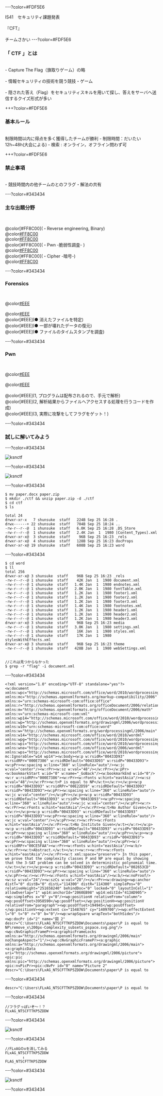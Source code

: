 ---?color=#FDF5E6

IS41　セキュリティ課題発表<br><br>
『CFT』<br><br>
チームさかい
---?color=#FDF5E6
### 「 CTF 」とは 
<br>
- Capture The Flag（旗取りゲーム）の略<br><br>
- 情報セキュリティの技術を競う競技・ゲーム<br><br>
- 隠された答え（Flag）をセキュリティスキルを用いて探し、答えをサーバへ送信するクイズ形式が多い

+++?color=#FDF5E6

### 基本ルール
<br>
制限時間以内に得点を多く獲得したチームが勝利
- 制限時間：だいたい12h~48h(大会による)
- 検索 : オンライン，オフライン問わず可

+++?color=#FDF5E6

### 禁止事項
<br>
- 競技時間内の他チームのとのフラグ・解法の共有

---?color=#343434 
### 主な出題分野
<br>

@color[#FF8C00](・Reverse engineering, Binary) <br> 
@color[#FF8C00](・Network)<br>
@color[#FF8C00](・Forensics) <br>
@color[#FF8C00](・Pwn -脆弱性調査- ) <br>
@color[#FF8C00](・Web) <br>
@color[#FF8C00](・Cipher -暗号-) <br>
@color[#FF8C00](・programming)

---?color=#343434 
### Forensics
<br>

@color[#EEE](物理メモリのイメージファイルを解析し，必要な情報を得ること)<br> <br>
@color[#EEE](例えば犯罪捜査で)<br>
@color[#EEE](● 消えたファイルを特定) <br> 
@color[#EEE](● 一部が壊れたデータの復元) <br> 
@color[#EEE](● ファイルのタイムスタンプを調査) <br> 

---?color=#343434 
### Pwn
<br>

@color[#EEE](プログラムの脆弱性を突いてフラグを獲得する問題) <br> <br> 
@color[#EEE](どうやって解くの？) <br><br> 
@color[#EEE](1, プログラムは配布されるので、手元で解析) <br> 
@color[#EEE](2, 解析結果からファイルへアクセスする処理を行うコードを作成) <br> 
@color[#EEE](3, 実際に攻撃をしてフラグをゲット！) <br> 

---?color=#343434 
### 試しに解いてみよう

---?color=#343434

![](./assets/image01.png "ksnctf")


---?color=#343434

![](./assets/image02.png "ksnctf")

---?color=#343434

```
$ mv paper.docx paper.zip
$ mkdir ./ctf && unzip paper.zip -d ./ctf
$ cd ctf
$ ls

total 24
drwxr-xr-x   7 shunsuke  staff   224B Sep 25 16:28 .
drwx------+ 22 shunsuke  staff   704B Sep 25 18:24 ..
-rw-r--r--@  1 shunsuke  staff   6.0K Sep 25 16:28 .DS_Store
-rw-r--r--@  1 shunsuke  staff   2.4K Jan  1  1980 [Content_Types].xml
drwxr-xr-x@  3 shunsuke  staff    96B Sep 25 16:23 _rels
drwxr-xr-x@  4 shunsuke  staff   128B Sep 25 16:23 docProps
drwxr-xr-x@ 19 shunsuke  staff   608B Sep 25 16:23 word
```

---?color=#343434

```
$ cd word
$ ll
total 256
drwxr-xr-x@ 3 shunsuke  staff    96B Sep 25 16:23 _rels
-rw-r--r--@ 1 shunsuke  staff    42K Jan  1  1980 document.xml
-rw-r--r--@ 1 shunsuke  staff   1.4K Jan  1  1980 endnotes.xml
-rw-r--r--@ 1 shunsuke  staff   2.0K Jan  1  1980 fontTable.xml
-rw-r--r--@ 1 shunsuke  staff   1.2K Jan  1  1980 footer1.xml
-rw-r--r--@ 1 shunsuke  staff   1.2K Jan  1  1980 footer2.xml
-rw-r--r--@ 1 shunsuke  staff   1.2K Jan  1  1980 footer3.xml
-rw-r--r--@ 1 shunsuke  staff   1.4K Jan  1  1980 footnotes.xml
-rw-r--r--@ 1 shunsuke  staff   1.2K Jan  1  1980 header1.xml
-rw-r--r--@ 1 shunsuke  staff   1.2K Jan  1  1980 header2.xml
-rw-r--r--@ 1 shunsuke  staff   1.2K Jan  1  1980 header3.xml
drwxr-xr-x@ 3 shunsuke  staff    96B Sep 25 16:23 media
-rw-r--r--@ 1 shunsuke  staff   3.0K Jan  1  1980 settings.xml
-rw-r--r--@ 1 shunsuke  staff    16K Jan  1  1980 styles.xml
-rw-r--r--@ 1 shunsuke  staff    17K Jan  1  1980 stylesWithEffects.xml
drwxr-xr-x@ 3 shunsuke  staff    96B Sep 25 16:23 theme
-rw-r--r--@ 1 shunsuke  staff   428B Jan  1  1980 webSettings.xml


//これは見つからなかった
$ grep -r "flag" -i document.xml

```

---?color=#343434
```
<?xml version="1.0" encoding="UTF-8" standalone="yes"?>
<w:document xmlns:wpc="http://schemas.microsoft.com/office/word/2010/wordprocessingCanvas" xmlns:mc="http://schemas.openxmlformats.org/markup-compatibility/2006" xmlns:o="urn:schemas-microsoft-com:office:office" xmlns:r="http://schemas.openxmlformats.org/officeDocument/2006/relationships" xmlns:m="http://schemas.openxmlformats.org/officeDocument/2006/math" xmlns:v="urn:schemas-microsoft-com:vml" xmlns:wp14="http://schemas.microsoft.com/office/word/2010/wordprocessingDrawing" xmlns:wp="http://schemas.openxmlformats.org/drawingml/2006/wordprocessingDrawing" xmlns:w10="urn:schemas-microsoft-com:office:word" xmlns:w="http://schemas.openxmlformats.org/wordprocessingml/2006/main" xmlns:w14="http://schemas.microsoft.com/office/word/2010/wordml" xmlns:wpg="http://schemas.microsoft.com/office/word/2010/wordprocessingGroup" xmlns:wpi="http://schemas.microsoft.com/office/word/2010/wordprocessingInk" xmlns:wne="http://schemas.microsoft.com/office/word/2006/wordml" xmlns:wps="http://schemas.microsoft.com/office/word/2010/wordprocessingShape" mc:Ignorable="w14 wp14"><w:body><w:p w:rsidR="00433D93" w:rsidRPr="000E7386" w:rsidRDefault="00433D93" w:rsidP="00433D93"><w:pPr><w:spacing w:line="360" w:lineRule="auto"/><w:jc w:val="center"/><w:rPr><w:sz w:val="48"/></w:rPr></w:pPr><w:bookmarkStart w:id="0" w:name="_GoBack"/><w:bookmarkEnd w:id="0"/><w:r w:rsidRPr="000E7386"><w:rPr><w:rFonts w:hint="eastAsia"/><w:sz w:val="48"/></w:rPr><w:t>P is equal to NP</w:t></w:r></w:p><w:p w:rsidR="00433D93" w:rsidRPr="00E22D59" w:rsidRDefault="00433D93" w:rsidP="00433D93"><w:pPr><w:spacing w:line="360" w:lineRule="auto"/><w:jc w:val="center"/></w:pPr></w:p><w:p w:rsidR="00433D93" w:rsidRDefault="00433D93" w:rsidP="00433D93"><w:pPr><w:spacing w:line="360" w:lineRule="auto"/><w:jc w:val="center"/></w:pPr><w:r><w:rPr><w:rFonts w:hint="eastAsia"/></w:rPr><w:t>No Author Given</w:t></w:r></w:p><w:p w:rsidR="00433D93" w:rsidRDefault="00433D93" w:rsidP="00433D93"><w:pPr><w:spacing w:line="360" w:lineRule="auto"/><w:jc w:val="center"/></w:pPr><w:r><w:rPr><w:rFonts w:hint="eastAsia"/></w:rPr><w:t>No Institute Given</w:t></w:r></w:p><w:p w:rsidR="00433D93" w:rsidRDefault="00433D93" w:rsidP="00433D93"><w:pPr><w:spacing w:line="360" w:lineRule="auto"/></w:pPr></w:p><w:p w:rsidR="00433D93" w:rsidRDefault="00433D93" w:rsidP="00433D93"><w:pPr><w:spacing w:line="360" w:lineRule="auto"/></w:pPr><w:r w:rsidRPr="00CE5FAA"><w:rPr><w:rFonts w:hint="eastAsia"/><w:b/></w:rPr><w:t>Abstract.</w:t></w:r><w:r><w:rPr><w:rFonts w:hint="eastAsia"/></w:rPr><w:t xml:space="preserve"> In this paper, we prove that the complexity classes P and NP are equal by showing that the 3-SAT problem can be solved in deterministic polynomial time.</w:t></w:r></w:p><w:p w:rsidR="00433D93" w:rsidRDefault="002653CD" w:rsidP="00433D93"><w:pPr><w:spacing w:line="360" w:lineRule="auto"/></w:pPr><w:r><w:rPr><w:rFonts w:hint="eastAsia"/><w:b/><w:noProof/><w:sz w:val="24"/><w:szCs w:val="28"/></w:rPr><w:drawing><wp:anchor distT="0" distB="0" distL="114300" distR="114300" simplePos="0" relativeHeight="251658240" behindDoc="0" locked="0" layoutInCell="1" allowOverlap="1" wp14:anchorId="2060EB98" wp14:editId="413AD905"><wp:simplePos x="0" y="0"/><wp:positionH relativeFrom="column"><wp:posOffset>3958590</wp:posOffset></wp:positionH><wp:positionV relativeFrom="paragraph"><wp:posOffset>194945</wp:posOffset></wp:positionV><wp:extent cx="1548765" cy="1409700"/><wp:effectExtent l="0" t="0" r="0" b="0"/><wp:wrapSquare wrapText="bothSides"/><wp:docPr id="2" name="図 2" descr="C:\Users\FLxAG_NTSCFTTKP5ZDDW\Documents\paper\P is equal to NP\remove_x\200px-Complexity_subsets_pspace.svg.png"/><wp:cNvGraphicFramePr><a:graphicFrameLocks xmlns:a="http://schemas.openxmlformats.org/drawingml/2006/main" noChangeAspect="1"/></wp:cNvGraphicFramePr><a:graphic xmlns:a="http://schemas.openxmlformats.org/drawingml/2006/main"><a:graphicData uri="http://schemas.openxmlformats.org/drawingml/2006/picture"><pic:pic xmlns:pic="http://schemas.openxmlformats.org/drawingml/2006/picture"><pic:nvPicPr><pic:cNvPr id="0" name="Picture 2" descr="C:\Users\FLxAG_NTSCFTTKP5ZDDW\Documents\paper\P is equal to 
```
---?color=#343434
```
descr="C:\Users\FLxAG_NTSCFTTKP5ZDDW\Documents\paper\P is equal to 
```
---?color=#343434

```
//フラグっぽいぞ〜！？
FLxAG_NTSCFTTKP5ZDDW
```

---?color=#343434

![](./assets/image05.png "ksnctf")

---?color=#343434

```
//FLxAGのxを消してみる
FLxAG_NTSCFTTKP5ZDDW
        ↓
FLAG_NTSCFTTKP5ZDDW
```

---?color=#343434

![](./assets/image06.png "ksnctf")

---?color=#343434

